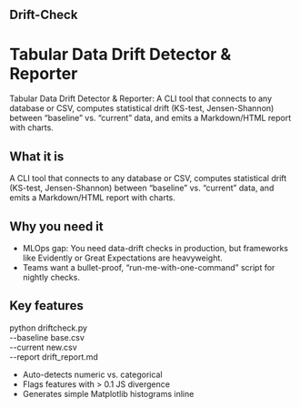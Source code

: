 ## Drift-Check
# Tabular Data Drift Detector & Reporter

Tabular Data Drift Detector &amp; Reporter: A CLI tool that connects to any database or CSV, computes statistical drift (KS-test, Jensen-Shannon) between “baseline” vs. “current” data, and emits a Markdown/HTML report with charts.

## What it is 
A CLI tool that connects to any database or CSV, computes statistical drift (KS-test, Jensen-Shannon) between “baseline” vs. “current” data, and emits a Markdown/HTML report with charts.

## Why you need it
* MLOps gap: You need data-drift checks in production, but frameworks like Evidently or Great Expectations are heavyweight.
* Teams want a bullet-proof, “run-me-with-one-command” script for nightly checks.

## Key features
python driftcheck.py \
  --baseline base.csv \
  --current new.csv \
  --report drift_report.md
* Auto-detects numeric vs. categorical
* Flags features with > 0.1 JS divergence
* Generates simple Matplotlib histograms inline
